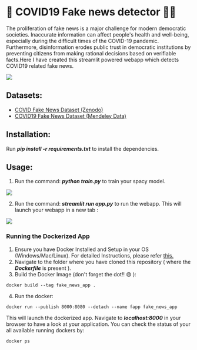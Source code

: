 # 🦠 COVID19 Fake news detector 🥼🧬
The proliferation of fake news is a major challenge for modern democratic societies. Inaccurate information can affect people's health and well-being, especially during the difficult times of the COVID-19 pandemic. Furthermore, disinformation erodes public trust in democratic institutions by preventing citizens from making rational decisions based on verifiable facts.Here I have created this streamlit powered webapp which detects COVID19 related fake news.

<kbd>
<img src="https://user-images.githubusercontent.com/29462447/115123562-46d5c100-9fdb-11eb-9bf7-158b040c7e00.gif" data-canonical-src="https://user-images.githubusercontent.com/29462447/115123562-46d5c100-9fdb-11eb-9bf7-158b040c7e00.gif"/> 
</kbd>

## Datasets:
* [COVID Fake News Dataset (Zenodo)](https://zenodo.org/record/4282522)
* [COVID19 Fake News Dataset (Mendeley Data)](https://data.mendeley.com/datasets/zwfdmp5syg/1)

## Installation:
Run ***pip install -r requirements.txt*** to install the dependencies.

## Usage:
1. Run the command: ***python train.py*** to train your spacy model.

<kbd>
<img src="https://user-images.githubusercontent.com/29462447/115124861-38d76e80-9fe2-11eb-9e2c-e67661a86efc.png" data-canonical-src="https://user-images.githubusercontent.com/29462447/115124861-38d76e80-9fe2-11eb-9e2c-e67661a86efc.png"/> 
</kbd>

2. Run the command: ***streamlit run app.py*** to run the webapp. This will launch your webapp in a new tab :

<kbd>
<img src="https://user-images.githubusercontent.com/29462447/115124854-24937180-9fe2-11eb-8c28-bc92857d1dfb.png" data-canonical-src="https://user-images.githubusercontent.com/29462447/115124854-24937180-9fe2-11eb-8c28-bc92857d1dfb.png"/> 
</kbd>

### Running the Dockerized App
1. Ensure you have Docker Installed and Setup in your OS (Windows/Mac/Linux). For detailed Instructions, please refer [this.](https://docs.docker.com/engine/install/)
2. Navigate to the folder where you have cloned this repository ( where the ***Dockerfile*** is present ).
3. Build the Docker Image (don't forget the dot!! :smile: ): 
```
docker build --tag fake_news_app .
```
4. Run the docker:
```
docker run --publish 8000:8080 --detach --name fapp fake_news_app
```

This will launch the dockerized app. Navigate to ***localhost:8000*** in your browser to have a look at your application. You can check the status of your all available running dockers by:
```
docker ps
```
